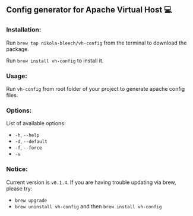 ## Config generator for Apache Virtual Host :computer:

### Installation:
Run `brew tap nikola-bleech/vh-config` from the terminal to download the package.

Run `brew install vh-config` to install it.

### Usage:
Run `vh-config` from root folder of your project to generate apache config files.

### Options:
List of available options:
* `-h`, `--help`
* `-d`, `--default`
* `-f`,  `--force`
* `-v`

### Notice:
Current version is `v0.1.4`. If you are having trouble updating via brew, please try:
* `brew upgrade`
* `brew uninstall vh-config` and then `brew install vh-config`
